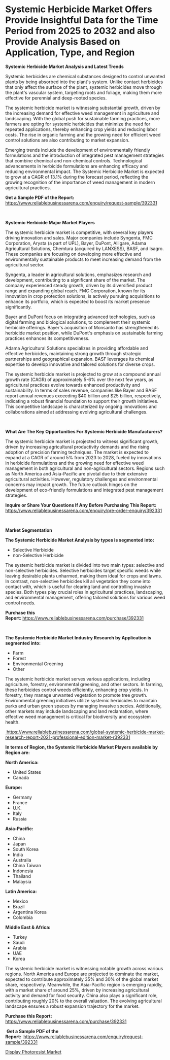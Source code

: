 <p><h1>Systemic Herbicide Market Offers Provide Insightful Data for the Time Period from 2025 to 2032 and also Provide Analysis Based on Application, Type, and Region</h1></p><p><strong>Systemic Herbicide Market Analysis and Latest Trends</strong></p>
<p><p>Systemic herbicides are chemical substances designed to control unwanted plants by being absorbed into the plant's system. Unlike contact herbicides that only affect the surface of the plant, systemic herbicides move through the plant's vascular system, targeting roots and foliage, making them more effective for perennial and deep-rooted species.</p><p>The systemic herbicide market is witnessing substantial growth, driven by the increasing demand for effective weed management in agriculture and landscaping. With the global push for sustainable farming practices, more farmers are opting for systemic herbicides that minimize the need for repeated applications, thereby enhancing crop yields and reducing labor costs. The rise in organic farming and the growing need for efficient weed control solutions are also contributing to market expansion.</p><p>Emerging trends include the development of environmentally friendly formulations and the introduction of integrated pest management strategies that combine chemical and non-chemical controls. Technological advancements in herbicide formulations are enhancing efficacy and reducing environmental impact. The Systemic Herbicide Market is expected to grow at a CAGR of 13.1% during the forecast period, reflecting the growing recognition of the importance of weed management in modern agricultural practices.</p></p>
<p><strong>Get a Sample PDF of the Report:&nbsp;</strong> <a href="https://www.reliablebusinessarena.com/enquiry/request-sample/392331?utm_campaign=2488&utm_medium=2&utm_source=Github&utm_content=ia&utm_term=29032025&utm_id=systemic-herbicide">https://www.reliablebusinessarena.com/enquiry/request-sample/392331</a></p>
<p>&nbsp;</p>
<p><strong>Systemic Herbicide Major Market Players</strong></p>
<p><p>The systemic herbicide market is competitive, with several key players driving innovation and sales. Major companies include Syngenta, FMC Corporation, Arysta (a part of UPL), Bayer, DuPont, Alligare, Adama Agricultural Solutions, Chemtura (acquired by LANXESS), BASF, and Isagro. These companies are focusing on developing more effective and environmentally sustainable products to meet increasing demand from the agricultural sector.</p><p>Syngenta, a leader in agricultural solutions, emphasizes research and development, contributing to a significant share of the market. The company experienced steady growth, driven by its diversified product range and expanding global reach. FMC Corporation, known for its innovation in crop protection solutions, is actively pursuing acquisitions to enhance its portfolio, which is expected to boost its market presence significantly.</p><p>Bayer and DuPont focus on integrating advanced technologies, such as digital farming and biological solutions, to complement their systemic herbicide offerings. Bayer's acquisition of Monsanto has strengthened its herbicide market position, while DuPont's emphasis on sustainable farming practices enhances its competitiveness.</p><p>Adama Agricultural Solutions specializes in providing affordable and effective herbicides, maintaining strong growth through strategic partnerships and geographical expansion. BASF leverages its chemical expertise to develop innovative and tailored solutions for diverse crops.</p><p>The systemic herbicide market is projected to grow at a compound annual growth rate (CAGR) of approximately 5-6% over the next few years, as agricultural practices evolve towards enhanced productivity and sustainability. In terms of sales revenue, companies like Bayer and BASF report annual revenues exceeding $40 billion and $25 billion, respectively, indicating a robust financial foundation to support their growth initiatives. This competitive landscape is characterized by ongoing innovations and collaborations aimed at addressing evolving agricultural challenges.</p></p>
<p>&nbsp;</p>
<p><strong>What Are The Key Opportunities For Systemic Herbicide Manufacturers?</strong></p>
<p><p>The systemic herbicide market is projected to witness significant growth, driven by increasing agricultural productivity demands and the rising adoption of precision farming techniques. The market is expected to expand at a CAGR of around 5% from 2023 to 2028, fueled by innovations in herbicide formulations and the growing need for effective weed management in both agricultural and non-agricultural sectors. Regions such as North America and Asia-Pacific are pivotal due to their extensive agricultural activities. However, regulatory challenges and environmental concerns may impact growth. The future outlook hinges on the development of eco-friendly formulations and integrated pest management strategies.</p></p>
<p><strong>Inquire or Share Your Questions If Any Before Purchasing This Report:</strong> <a href="https://www.reliablebusinessarena.com/enquiry/pre-order-enquiry/392331?utm_campaign=2488&utm_medium=2&utm_source=Github&utm_content=ia&utm_term=29032025&utm_id=systemic-herbicide">https://www.reliablebusinessarena.com/enquiry/pre-order-enquiry/392331</a></p>
<p>&nbsp;</p>
<p><strong>Market Segmentation</strong></p>
<p><strong>The Systemic Herbicide Market Analysis by types is segmented into:</strong></p>
<p><ul><li>Selective Herbicide</li><li>non-Selective Herbicide</li></ul></p>
<p><p>The systemic herbicide market is divided into two main types: selective and non-selective herbicides. Selective herbicides target specific weeds while leaving desirable plants unharmed, making them ideal for crops and lawns. In contrast, non-selective herbicides kill all vegetation they come into contact with, which is useful for clearing land and controlling invasive species. Both types play crucial roles in agricultural practices, landscaping, and environmental management, offering tailored solutions for various weed control needs.</p></p>
<p><strong>Purchase this Report:&nbsp;</strong><a href="https://www.reliablebusinessarena.com/purchase/392331?utm_campaign=2488&utm_medium=2&utm_source=Github&utm_content=ia&utm_term=29032025&utm_id=systemic-herbicide">https://www.reliablebusinessarena.com/purchase/392331</a></p>
<p>&nbsp;</p>
<p><strong>The Systemic Herbicide Market Industry Research by Application is segmented into:</strong></p>
<p><ul><li>Farm</li><li>Forest</li><li>Environmental Greening</li><li>Other</li></ul></p>
<p><p>The systemic herbicide market serves various applications, including agriculture, forestry, environmental greening, and other sectors. In farming, these herbicides control weeds efficiently, enhancing crop yields. In forestry, they manage unwanted vegetation to promote tree growth. Environmental greening initiatives utilize systemic herbicides to maintain parks and urban green spaces by managing invasive species. Additionally, other markets may include landscaping and land reclamation, where effective weed management is critical for biodiversity and ecosystem health.</p></p>
<p><a href="https://www.reliablebusinessarena.com/global-systemic-herbicide-market-research-report-2021-professional-edition-market-r392331?utm_campaign=2488&utm_medium=2&utm_source=Github&utm_content=ia&utm_term=29032025&utm_id=systemic-herbicide">&nbsp;https://www.reliablebusinessarena.com/global-systemic-herbicide-market-research-report-2021-professional-edition-market-r392331</a></p>
<p><strong>In terms of Region, the Systemic Herbicide Market Players available by Region are:</strong></p>
<p>
    <p> <strong> North America: </strong>
        <ul>
            <li>United States</li>
            <li>Canada</li>
        </ul>
        </p> 
    <p> <strong> Europe: </strong>
        <ul>
            <li>Germany</li>
            <li>France</li>
            <li>U.K.</li>
            <li>Italy</li>
            <li>Russia</li>
        </ul>
        </p> 
    <p> <strong> Asia-Pacific: </strong>
        <ul>
            <li>China</li>
            <li>Japan</li>
            <li>South Korea</li>
            <li>India</li>
            <li>Australia</li>
            <li>China Taiwan</li>
            <li>Indonesia</li>
            <li>Thailand</li>
            <li>Malaysia</li>
        </ul>
        </p> 
    <p> <strong> Latin America: </strong>
        <ul>
            <li>Mexico</li>
            <li>Brazil</li>
            <li>Argentina Korea</li>
            <li>Colombia</li>
        </ul>
        </p> 
    <p> <strong> Middle East & Africa: </strong>
        <ul>
            <li>Turkey</li>
            <li>Saudi</li>
            <li>Arabia</li>
            <li>UAE</li>
            <li>Korea</li>
        </ul>
    </p>
    </p>
<p><p>The systemic herbicide market is witnessing notable growth across various regions. North America and Europe are projected to dominate the market, expected to contribute approximately 35% and 30% of the global market share, respectively. Meanwhile, the Asia-Pacific region is emerging rapidly, with a market share of around 25%, driven by increasing agricultural activity and demand for food security. China also plays a significant role, contributing roughly 20% to the overall valuation. The evolving agricultural landscape ensures a robust expansion trajectory for the market.</p></p>
<p><strong>Purchase this Report: </strong><a href="https://www.reliablebusinessarena.com/purchase/392331?utm_campaign=2488&utm_medium=2&utm_source=Github&utm_content=ia&utm_term=29032025&utm_id=systemic-herbicide">https://www.reliablebusinessarena.com/purchase/392331</a></p>
<p>&nbsp;<strong>Get a Sample PDF of the Report:&nbsp;&nbsp;</strong><a href="https://www.reliablebusinessarena.com/enquiry/request-sample/392331?utm_campaign=2488&utm_medium=2&utm_source=Github&utm_content=ia&utm_term=29032025&utm_id=systemic-herbicide">https://www.reliablebusinessarena.com/enquiry/request-sample/392331</a></p>
<p><strong></strong></p>
<p><p><a href="https://github.com/sherikacas30/Market-Research-Report-List-1/blob/main/display-photoresist-market.md?utm_campaign=2488&utm_medium=2&utm_source=Github&utm_content=ia&utm_term=29032025&utm_id=systemic-herbicide">Display Photoresist Market</a></p></p>